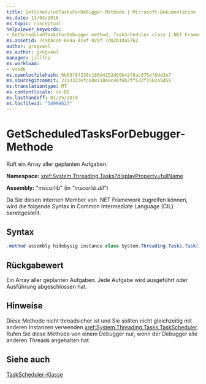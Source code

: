 ```yaml
---
title: GetScheduledTasksForDebugger-Methode | Microsoft-Dokumentation
ms.date: 11/04/2016
ms.topic: conceptual
helpviewer_keywords:
- GetScheduledTasksForDebugger method, TaskScheduler class [.NET Framework debug engines]
ms.assetid: 7c9b4cde-6e4a-4cef-929f-7d02b1da5762
author: gregvanl
ms.author: gregvanl
manager: jillfra
ms.workload:
- vssdk
ms.openlocfilehash: 6b68f8f238c180d4152d99b42f8ac075ef6dd3e7
ms.sourcegitcommit: 2193323efc608118e0ce6f6b2ff532f158245d56
ms.translationtype: MT
ms.contentlocale: de-DE
ms.lasthandoff: 01/25/2019
ms.locfileid: "54990627"
---
```

# <a name="getscheduledtasksfordebugger-method"></a>GetScheduledTasksForDebugger-Methode
Ruft ein Array aller geplanten Aufgaben.  
  
 **Namespace:** <xref:System.Threading.Tasks?displayProperty=fullName>  
  
 **Assembly:** "mscorlib" (in *"mscorlib.dll"*)  
  
 Da Sie diesen internen Member von .NET Framework zugreifen können, wird die folgende Syntax in Common Intermediate Language (CIL) bereitgestellt.  
  
## <a name="syntax"></a>Syntax  
  
```csharp  
.method assembly hidebysig instance class System.Threading.Tasks.Task[] GetScheduledTasksForDebugger() cil managed  
```  
  
## <a name="return-value"></a>Rückgabewert  
 Ein Array aller geplanten Aufgaben. Jede Aufgabe wird ausgeführt oder Ausführung abgeschlossen hat.  
  
## <a name="remarks"></a>Hinweise  
 Diese Methode nicht threadsicher ist und Sie sollten nicht gleichzeitig mit anderen Instanzen verwenden <xref:System.Threading.Tasks.TaskScheduler>. Rufen Sie diese Methode von einem Debugger nur, wenn der Debugger alle anderen Threads angehalten hat.  
  
## <a name="see-also"></a>Siehe auch  
 [TaskScheduler-Klasse](../../extensibility/debugger/taskscheduler-class-internal-members.md)
